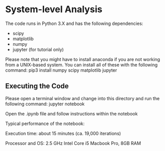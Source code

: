 System-level Analysis
============

The code runs in Python 3.X and has the following dependencies:

* scipy
* matplotlib
* numpy
* jupyter (for tutorial only)

Please note that you might have to install anaconda if you are not working from a UNIX-based system. You can install all of these with the following command: pip3 install numpy scipy matplotlib jupyter


Executing the Code
----------

Please open a terminal window and change into this directory and run the following command: jupyter notebook

Open the .ipynb file and follow instructions within the notebook

Typical performance of the notebook:

Execution time: about 15 minutes (ca. 19,000 iterations)

Processor and OS: 2.5 GHz Intel Core i5 Macbook Pro, 8GB RAM
